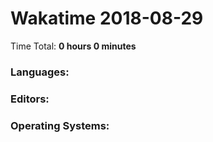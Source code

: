 # Wakatime 2018-08-29

Time Total: **0 hours 0 minutes**

### Languages:

### Editors:

### Operating Systems:

